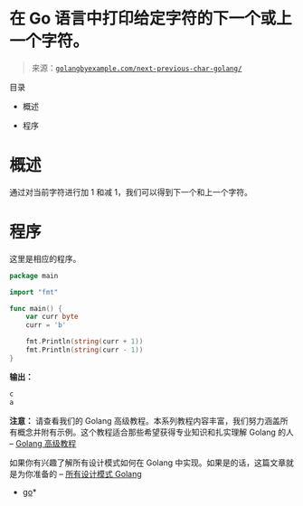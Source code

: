 <!--yml

类别：未分类

日期：2024-10-13 06:52:10

-->

# 在 Go 语言中打印给定字符的下一个或上一个字符。

> 来源：[`golangbyexample.com/next-previous-char-golang/`](https://golangbyexample.com/next-previous-char-golang/)

目录

+   概述

+   程序

# **概述**

通过对当前字符进行加 1 和减 1，我们可以得到下一个和上一个字符。

# **程序**

这里是相应的程序。

```go
package main

import "fmt"

func main() {
	var curr byte
	curr = 'b'

	fmt.Println(string(curr + 1))
	fmt.Println(string(curr - 1))
} 
```

**输出：**

```go
c
a
```

**注意：** 请查看我们的 Golang 高级教程。本系列教程内容丰富，我们努力涵盖所有概念并附有示例。这个教程适合那些希望获得专业知识和扎实理解 Golang 的人 – [Golang 高级教程](https://golangbyexample.com/golang-comprehensive-tutorial/)

如果你有兴趣了解所有设计模式如何在 Golang 中实现。如果是的话，这篇文章就是为你准备的 – [所有设计模式 Golang](https://golangbyexample.com/all-design-patterns-golang/)

+   [go](https://golangbyexample.com/tag/go/)*
